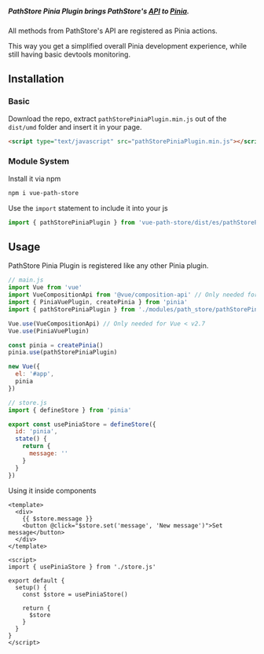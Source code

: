 ##### PathStore Pinia Plugin brings PathStore's [API](../path-store/api/) to [Pinia](https://pinia.esm.dev/).

All methods from PathStore's API are registered as Pinia actions.

This way you get a simplified overall Pinia development experience, while still having
basic devtools monitoring.

## Installation

### Basic

Download the repo, extract `pathStorePiniaPlugin.min.js` out of the `dist/umd` folder
and insert it in your page.

```html
<script type="text/javascript" src="pathStorePiniaPlugin.min.js"></script>
```

### Module System

Install it via npm

```sh
npm i vue-path-store
```

Use the `import` statement to include it into your js

```js
import { pathStorePiniaPlugin } from 'vue-path-store/dist/es/pathStorePiniaPlugin.js'
```

## Usage

PathStore Pinia Plugin is registered like any other Pinia plugin.

```js
// main.js
import Vue from 'vue'
import VueCompositionApi from '@vue/composition-api' // Only needed for Vue < v2.7
import { PiniaVuePlugin, createPinia } from 'pinia'
import { pathStorePiniaPlugin } from './modules/path_store/pathStorePiniaPlugin'

Vue.use(VueCompositionApi) // Only needed for Vue < v2.7
Vue.use(PiniaVuePlugin)

const pinia = createPinia()
pinia.use(pathStorePiniaPlugin)

new Vue({
  el: '#app',
  pinia
})
```

```js
// store.js
import { defineStore } from 'pinia'

export const usePiniaStore = defineStore({
  id: 'pinia',
  state() {
    return {
      message: ''
    }
  }
})
```

Using it inside components

```vue
<template>
  <div>
    {{ $store.message }}
    <button @click="$store.set('message', 'New message')">Set message</button>
  </div>
</template>

<script>
import { usePiniaStore } from './store.js'

export default {
  setup() {
    const $store = usePiniaStore()

    return {
      $store
    }
  }
}
</script>
```
